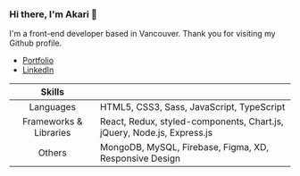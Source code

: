 ### Hi there, I'm Akari 👋

I'm a front-end developer based in Vancouver. Thank you for visiting my Github profile.

* [Portfolio](https://akaritsutsui.com/)
* [LinkedIn](https://www.linkedin.com/in/akari-tsutsui/)


| Skills |      |
| :----: | :---- |
| Languages | HTML5, CSS3, Sass, JavaScript, TypeScript |
| Frameworks & Libraries | React, Redux, styled-components, Chart.js, jQuery, Node.js, Express.js |
| Others | MongoDB, MySQL, Firebase, Figma, XD, Responsive Design |



<!--
**akaaariii/akaaariii** is a ✨ _special_ ✨ repository because its `README.md` (this file) appears on your GitHub profile.

Here are some ideas to get you started:

- 🔭 I’m currently working on ...
- 🌱 I’m currently learning ...
- 👯 I’m looking to collaborate on ...
- 🤔 I’m looking for help with ...
- 💬 Ask me about ...
- 📫 How to reach me: ...
- 😄 Pronouns: ...
- ⚡ Fun fact: ...
-->
